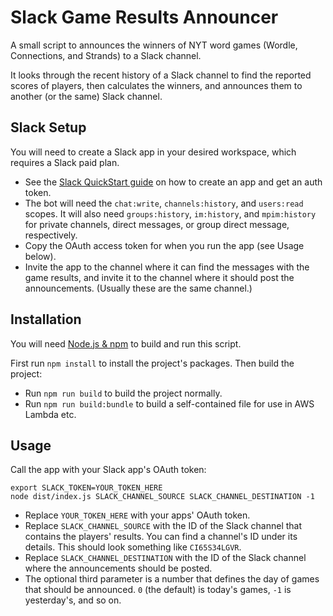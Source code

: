 # Slack Game Results Announcer

A small script to announces the winners of NYT word games (Wordle, Connections, and Strands) to a Slack channel.

It looks through the recent history of a Slack channel to find the reported scores of players, then calculates the winners, and announces them to another (or the same) Slack channel.

## Slack Setup

You will need to create a Slack app in your desired workspace, which requires a Slack paid plan.

* See the [Slack QuickStart guide](https://api.slack.com/quickstart) on how to create an app and get an auth token.
* The bot will need the `chat:write`, `channels:history`, and `users:read` scopes. It will also need `groups:history`, `im:history`, and 
`mpim:history` for private channels, direct messages, or group direct message, respectively.
* Copy the OAuth access token for when you run the app (see Usage below).
* Invite the app to the channel where it can find the messages with the game results, and invite it to the channel where it should post the announcements. (Usually these are the same channel.)

## Installation

You will need [Node.js & npm](https://nodejs.org) to build and run this script.

First run `npm install` to install the project's packages. Then build the project:

* Run `npm run build` to build the project normally.
* Run `npm run build:bundle` to build a self-contained file for use in AWS Lambda etc.

## Usage

Call the app with your Slack app's OAuth token:

```
export SLACK_TOKEN=YOUR_TOKEN_HERE
node dist/index.js SLACK_CHANNEL_SOURCE SLACK_CHANNEL_DESTINATION -1
```

* Replace `YOUR_TOKEN_HERE` with your apps' OAuth token.
* Replace `SLACK_CHANNEL_SOURCE` with the ID of the Slack channel that contains the players' results. You can find a channel's ID under its details. This should look something like `CI65S34LGVR`.
* Replace `SLACK_CHANNEL_DESTINATION` with the ID of the Slack channel where the announcements should be posted.
* The optional third parameter is a number that defines the day of games that should be announced. `0` (the default) is today's games, `-1` is yesterday's, and so on.
